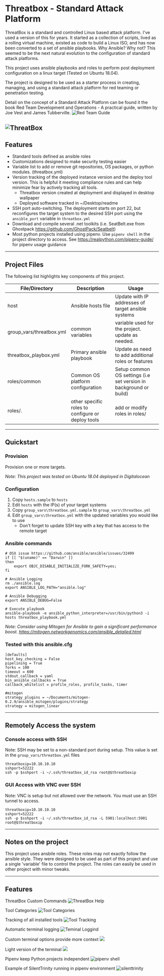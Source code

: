 # Threatbox - Standard Attack Platform

ThreatBox is a standard and controlled Linux based attack platform. I've used a version of this for years. It started as a collection of scripts, lived as a rolling virtual machine, existed as code to build a Linux ISO, and has now been converted to a set of ansible playbooks. Why Ansible? Why not? This seemed to be the next natural evolution to the configuration of standard attack platforms.

This project uses ansible playbooks and roles to perform post deployment configuration on a linux target (Tested on Ubuntu 18.04).

The project is designed to be used as a starter process in creating, managing, and using a standard attack platform for red teaming or penetration testing.

Detail on the concept of a Standard Attack Platform can be found it the book Red Team Development and Operations - A practical guide, written by Joe Vest and James Tubberville. ![Red Team Guide](http:redteam.guide)

![ThreatBox](images/threatbox.png)
------------------------------------
## Features

- Standard tools defined as ansible roles
- Customizations designed to make security testing easier
- Variable list to add or remove git repositories, OS packages, or python modules. (threatbox.yml)
- Version tracking of the deployed instance version and the deploy tool version. This is helpful it meeting compliance rules and can help minimize fear by actively tracking all tools. 
  - Threatbox version created at deployment and displayed in desktop wallpaper
  - Deployed software tracked in ~/Desktop/readme
- SSH port auto-switching. The deployment starts on port 22, but reconfigures the target system to the desired SSH port using the `ansible_port` variable in `threatbox.yml`
- Download and compile several .net toolkits (i.e. SeatBelt.exe from Ghostpack https://github.com/GhostPack/Seatbelt)
- Most python projects installed using pipenv. Use `pipenv shell` in the project directory to access. See https://realpython.com/pipenv-guide/ for pipenv usage guidance
------------------------------------
## Project Files

The following list highlights key components of this project.

File/Directory                      | Description                                       | Usage
------------------------------------|---------------------------------------------------|------
host                                | Ansible hosts file                                | Update with IP addresses of target ansible systems
group_vars/threatbox.yml            | common variables                                  | variable used for the project. update as needed.
threatbox_playbox.yml               | Primary ansible playbook                          | Update as need to add additional roles or features
roles/common                        | Common OS platform configuration                  | Setup common OS settings (i.e set version in background or build)
roles/.                             | other specific roles to configure or deploy tools | add or modify roles in roles/ 

------------------------------------
## Quickstart

### Provision

Provision one or more targets.

*Note: This project was tested on Ubuntu 18.04 deployed in Digitalocean*

### Configuration

1) Copy `hosts.sample` to `hosts`
2) Edit `hosts` with the IP(s) of your target systems
3) Copy `group_vars\threatbox.yml.sample` to `group_vars\threatbox.yml`
4) Edit `group_vars\threatbox.yml` with the updated variables you would like to use
   - Don't forget to update SSH key with a key that has access to the remote target

### Ansible commands

```
# OSX issue https://github.com/ansible/ansible/issues/32499
if [[ "$(uname)" == "Darwin" ]]
then
    export OBJC_DISABLE_INITIALIZE_FORK_SAFETY=yes;
fi

# Ansible Logging
rm ./ansible.log
export ANSIBLE_LOG_PATH="ansible.log"

# Ansible Debugging
export ANSIBLE_DEBUG=False

# Execute playbook
ansible-playbook -e ansible_python_interpreter=/usr/bin/python3 -i hosts threatbox_playbook.yml 
```

*Note: Consider using Mitogen for Ansible to gain a significant performance boost. https://mitogen.networkgenomics.com/ansible_detailed.html*

### Tested with this ansible.cfg

```
[defaults]
host_key_checking = False
pipelining = True
forks = 100
timeout = 600
stdout_callback = yaml
bin_ansible_callbacks = True
callback_whitelist = profile_roles, profile_tasks, timer

#mitogen
strategy_plugins = ~/Documents/mitogen-0.2.9/ansible_mitogen/plugins/strategy
strategy = mitogen_linear
```

------------------------------------
## Remotely Access the system

### Console access with SSH

Note: SSH may be set to a non-standard port during setup. This value is set in the `group_vars/threatbox.yml` files

```
threatboxip=10.10.10.10
sshport=52222
ssh -p $sshport -i ~/.ssh/threatbox_id_rsa root@$threatboxip
```

### GUI Access with VNC over SSH

Note: VNC is setup but not allowed over the network. You must use an SSH tunnel to access.

```
threatboxip=10.10.10.10
sshport=52222
ssh -p $sshport -i ~/.ssh/threatbox_id_rsa -L 5901:localhost:5901 root@$threatboxip
```

---
## Notes on the project

This project uses ansbile roles. These roles may not exactly follow the ansible style. They were designed to be used as part of this project and use a single 'variable' file to control the project. The roles can easily be used in other project with minor tweaks.

---
## Features

ThreatBox Custom Commands ![ThreatBox Help](images/help.png)

Tool Categories ![Tool Categories](images/tool_category.png)

Tracking of all installed tools ![Tool Tracking](images/tool_tracking.png)

Automatic terminal logging ![Teminal Loggind](images/terminal_logs.png)

Custom terminal options provide more context ![](images/custom_terminal.png)

Light version of the terminal ![](images/light_terminal.png)

Pipenv keep Python projects independent ![pipenv shell](images/pipenv_shell.png)

Example of SilentTrinity running in pipenv environment ![silenttrinity](images/pipenv.png)
